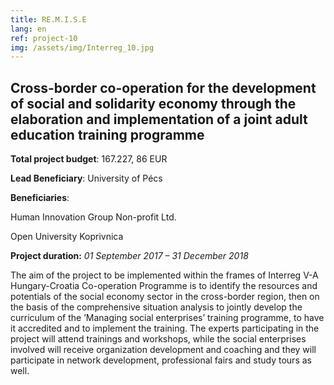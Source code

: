 ```yaml
---
title: RE.M.I.S.E
lang: en
ref: project-10
img: /assets/img/Interreg_10.jpg
---
```


## Cross-border co-operation for the development of social and solidarity economy through the elaboration and implementation of a joint adult education training programme

**Total project budget**: 167.227, 86 EUR

**Lead Beneficiary**: University of Pécs

**Beneficiaries**:

Human Innovation Group Non-profit Ltd.

Open University Koprivnica

**Project duration:** _01 September 2017 – 31 December 2018_

The aim of the project to be implemented within the frames of Interreg V-A Hungary-Croatia Co-operation Programme is to identify the resources and potentials of the social economy sector in the cross-border region, then on the basis of the comprehensive situation analysis to jointly develop the curriculum of the ’Managing social enterprises’ training programme, to have it accredited and to implement the training. The experts participating in the project will attend trainings and workshops, while the social enterprises involved will receive organization development and coaching and they will participate in network development, professional fairs and study tours as well.
